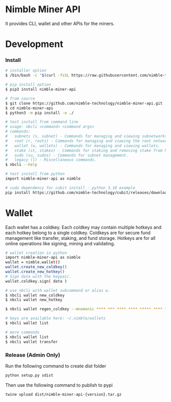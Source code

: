 # Nimble Miner API

It provides CLI, wallet and other APIs for the miners.

# Development
### Install

```bash
# installer option
$ /bin/bash -c "$(curl -fsSL https://raw.githubusercontent.com/nimble-technology/nimble-miner-api/master/scripts/install.sh)"

# pip install option
$ pip3 install nimble-miner-api

# from source
$ git clone https://github.com/nimble-technology/nimble-miner-api.git
$ cd nimble-miner-api
$ python3 -m pip install -e ./

# test install from command line
# usage: nbcli <command> <command args>
# commands:
#   subnets (s, subnet) - Commands for managing and viewing subnetworks.
#   root (r, roots) - Commands for managing and viewing the root network.
#   wallet (w, wallets) - Commands for managing and viewing wallets.
#   stake (st, stakes) - Commands for staking and removing stake from hotkey accounts.
#   sudo (su, sudos) - Commands for subnet management.
#   legacy (l) - Miscellaneous commands.
$ nbcli --help

# test install from python
import nimble-miner-api as nimble

# cuda dependency for cubit install - python 3.10 example
pip install https://github.com/nimble-technology/cubit/releases/download/v1.1.2/cubit-1.1.2-cp310-cp310-linux_x86_64.whl
```

# Wallet

Each wallet has a coldkey. Each coldkey may contain multiple hotkeys and each hotkey belong to a single coldkey. Coldkeys are for secure fund management like transfer, staking, and fund storage. Hotkeys are for all online operations like signing, mining and validating.


```bash
# wallet creation in python
import nimble-miner-api as nimble
wallet = nimble.wallet()
wallet.create_new_coldkey()
wallet.create_new_hotkey()
# Sign data with the keypair.
wallet.coldkey.sign( data )

# use nbcli with wallet subcommand or alias w.
$ nbcli wallet new_coldkey
$ nbcli wallet new_hotkey

$ nbcli wallet regen_coldkey --mnemonic **** *** **** **** ***** **** *** **** **** **** ***** *****

# keys are available here: ~/.nimble/wallets
$ nbcli wallet list

# more commands
$ nbcli wallet list
$ nbcli wallet transfer
```

### Release (Admin Only)

Run the following command to create dist folder
```bash
python setup.py sdist
```

Then use the following command to publish to pypi
```bash
twine upload dist/nimble-miner-api-{version}.tar.gz
```
